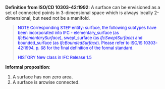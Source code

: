 ﻿**Definition from ISO/CD 10303-42:1992**: A surface can be envisioned as a set of connected points in 3-dimensional space which is always locally 2-dimensional, but need not be a manifold.

> <font color="#0000FF" size="-1">NOTE Corresponding STEP entity:
		  surface, the following subtypes have been incorporated into IFC -
		  elementary_surface (as <i>IfcElementarySurface</i>), swept_surface (as
		  <i>IfcSweptSurface</i>) and bounded_surface (as <i>IfcBoundedSurface</i>).
		  Please refer to ISO/IS 10303-42:1994, p. 68 for the final definition of the
		  formal standard. </font>
> 
> <font color="#0000FF" size="-1">HISTORY New class in IFC Release 1.5
		  </font>
>

**Informal proposition**:

1. A surface has non zero area.
2. A surface is arcwise connected.
